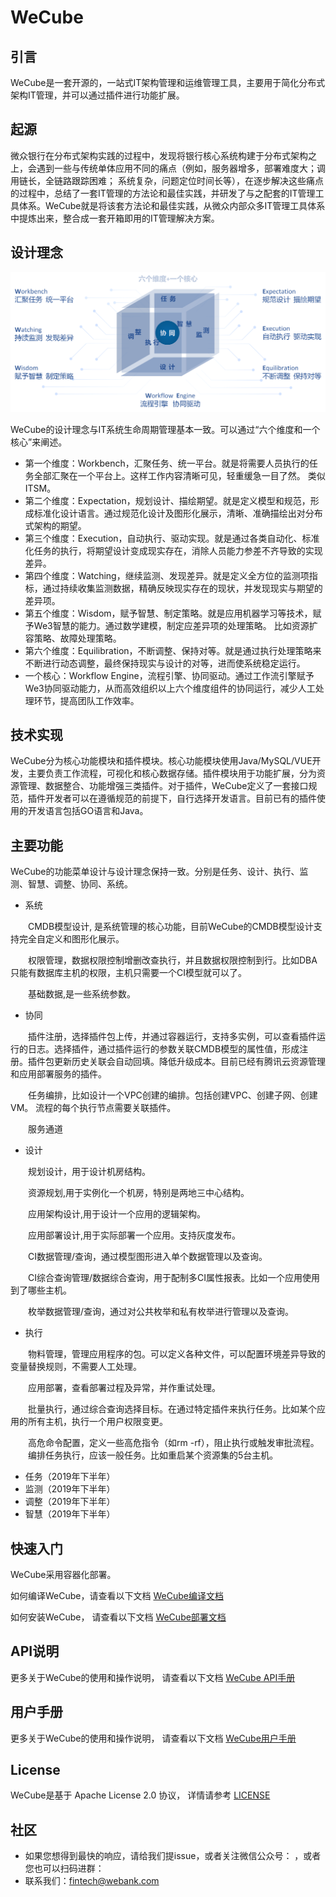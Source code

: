 # WeCube

## 引言
WeCube是一套开源的，一站式IT架构管理和运维管理工具，主要用于简化分布式架构IT管理，并可以通过插件进行功能扩展。

## 起源
微众银行在分布式架构实践的过程中，发现将银行核心系统构建于分布式架构之上，会遇到一些与传统单体应用不同的痛点（例如，服务器增多，部署难度大；调用链长，全链路跟踪困难； 系统复杂，问题定位时间长等），在逐步解决这些痛点的过程中，总结了一套IT管理的方法论和最佳实践，并研发了与之配套的IT管理工具体系。WeCube就是将该套方法论和最佳实践，从微众内部众多IT管理工具体系中提炼出来，整合成一套开箱即用的IT管理解决方案。

## 设计理念
![WeCube设计理念](wecube-wiki/images/wecube_design.png) 

WeCube的设计理念与IT系统生命周期管理基本一致。可以通过“六个维度和一个核心”来阐述。

- 第一个维度：Workbench，汇聚任务、统一平台。就是将需要人员执行的任务全部汇聚在一个平台上。这样工作内容清晰可见，轻重缓急一目了然。 类似ITSM。
- 第二个维度：Expectation，规划设计、描绘期望。就是定义模型和规范，形成标准化设计语言。通过规范化设计及图形化展示，清晰、准确描绘出对分布式架构的期望。 
- 第三个维度：Execution，自动执行、驱动实现。就是通过各类自动化、标准化任务的执行，将期望设计变成现实存在，消除人员能力参差不齐导致的实现差异。 
- 第四个维度：Watching，继续监测、发现差异。就是定义全方位的监测项指标，通过持续收集监测数据，精确反映现实存在的现状，并发现现实与期望的差异项。 
- 第五个维度：Wisdom，赋予智慧、制定策略。就是应用机器学习等技术，赋予We3智慧的能力。通过数学建模，制定应差异项的处理策略。 比如资源扩容策略、故障处理策略。
- 第六个维度：Equilibration，不断调整、保持对等。就是通过执行处理策略来不断进行动态调整，最终保持现实与设计的对等，进而使系统稳定运行。 
- 一个核心：Workflow Engine，流程引擎、协同驱动。通过工作流引擎赋予We3协同驱动能力，从而高效组织以上六个维度组件的协同运行，减少人工处理环节，提高团队工作效率。 


## 技术实现
WeCube分为核心功能模块和插件模块。核心功能模块使用Java/MySQL/VUE开发，主要负责工作流程，可视化和核心数据存储。插件模块用于功能扩展，分为资源管理、数据整合、功能增强三类插件。对于插件，WeCube定义了一套接口规范，插件开发者可以在遵循规范的前提下，自行选择开发语言。目前已有的插件使用的开发语言包括GO语言和Java。

## 主要功能
WeCube的功能菜单设计与设计理念保持一致。分别是任务、设计、执行、监测、智慧、调整、协同、系统。

- 系统

&ensp;&ensp;&ensp;&ensp;CMDB模型设计, 是系统管理的核心功能，目前WeCube的CMDB模型设计支持完全自定义和图形化展示。

&ensp;&ensp;&ensp;&ensp;权限管理，数据权限控制增删改查执行，并且数据权限控制到行。比如DBA只能有数据库主机的权限，主机只需要一个CI模型就可以了。

&ensp;&ensp;&ensp;&ensp;基础数据,是一些系统参数。

- 协同

&ensp;&ensp;&ensp;&ensp;插件注册，选择插件包上传，并通过容器运行，支持多实例，可以查看插件运行的日志。选择插件，通过插件运行的参数关联CMDB模型的属性值，形成注册。插件包更新历史关联会自动回填。降低升级成本。目前已经有腾讯云资源管理和应用部署服务的插件。

&ensp;&ensp;&ensp;&ensp;任务编排，比如设计一个VPC创建的编排。包括创建VPC、创建子网、创建VM。
流程的每个执行节点需要关联插件。


&ensp;&ensp;&ensp;&ensp;服务通道

- 设计

&ensp;&ensp;&ensp;&ensp;规划设计，用于设计机房结构。

&ensp;&ensp;&ensp;&ensp;资源规划,用于实例化一个机房，特别是两地三中心结构。

&ensp;&ensp;&ensp;&ensp;应用架构设计,用于设计一个应用的逻辑架构。

&ensp;&ensp;&ensp;&ensp;应用部署设计,用于实际部署一个应用。支持灰度发布。

&ensp;&ensp;&ensp;&ensp;CI数据管理/查询，通过模型图形进入单个数据管理以及查询。

&ensp;&ensp;&ensp;&ensp;CI综合查询管理/数据综合查询，用于配制多CI属性报表。比如一个应用使用到了哪些主机。

&ensp;&ensp;&ensp;&ensp;枚举数据管理/查询，通过对公共枚举和私有枚举进行管理以及查询。


- 执行

&ensp;&ensp;&ensp;&ensp;物料管理，管理应用程序的包。可以定义各种文件，可以配置环境差异导致的变量替换规则，不需要人工处理。

&ensp;&ensp;&ensp;&ensp;应用部署，查看部署过程及异常，并作重试处理。

&ensp;&ensp;&ensp;&ensp;批量执行，通过综合查询选择目标。在通过特定插件来执行任务。比如某个应用的所有主机，执行一个用户权限变更。

&ensp;&ensp;&ensp;&ensp;高危命令配置，定义一些高危指令（如rm -rf），阻止执行或触发审批流程。
&ensp;&ensp;&ensp;&ensp;编排任务执行，应该一般任务。比如重启某个资源集的5台主机。

- 任务（2019年下半年）
- 监测（2019年下半年）
- 调整（2019年下半年）
- 智慧（2019年下半年）


## 快速入门
WeCube采用容器化部署。

如何编译WeCube，请查看以下文档
[WeCube编译文档](wecube-wiki/docs/install/wecube_compile_guide.md)

如何安装WeCube， 请查看以下文档
[WeCube部署文档](wecube-wiki/docs/install/wecube_install_guide.md)

## API说明
更多关于WeCube的使用和操作说明， 请查看以下文档
[WeCube API手册](wecube-wiki/docs/api/wecube_api_guide.md)

## 用户手册
更多关于WeCube的使用和操作说明， 请查看以下文档
[WeCube用户手册](wecube-wiki/docs/manual/wecube_user_guide.md)

## License
WeCube是基于 Apache License 2.0 协议， 详情请参考
[LICENSE](LICENSE)


## 社区
- 如果您想得到最快的响应，请给我们提issue，或者关注微信公众号： ，或者您也可以扫码进群：
- 联系我们：fintech@webank.com

